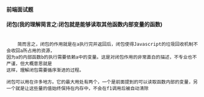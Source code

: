 #### 前端面试题

#### 闭包(我的理解简言之:闭包就是能够读取其他函数内部变量的函数)

```

    简而言之，闭包的作用就是在a执行完并返回后，闭包使得Javascript的垃圾回收机制不会收回a所占用的资源，
因为a的内部函数b的执行需要依赖a中的变量。这是对闭包作用的非常直白的描述，不专业也不严谨，但大概意思就是
这样，理解闭包需要循序渐进的过程。
```

    闭包可以用在许多地方。它的最大用处有两个，一个是前面提到的可以读取函数内部的变量，另一个就是让这些量的值始终保持在内存中，不会在f1调用后被自动清除